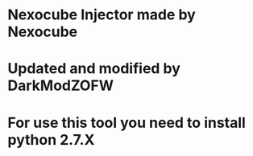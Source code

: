 # Nexocube Injector made by Nexocube
# Updated and modified by DarkModZOFW
# For use this tool you need to install python 2.7.X

